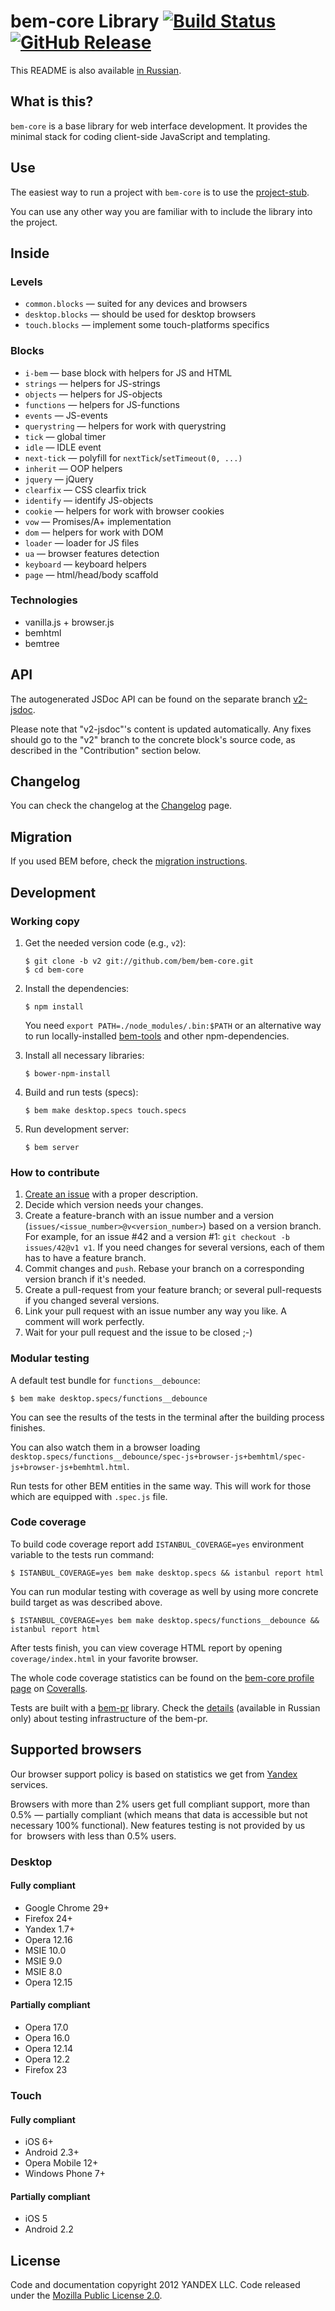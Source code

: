 # bem-core Library [![Build Status](https://travis-ci.org/bem/bem-core.svg?branch=v2)](https://travis-ci.org/bem/bem-core) [![GitHub Release](http://img.shields.io/github/release/bem/bem-core.svg)](https://github.com/bem/bem-core/releases)

This README is also available [in Russian](https://ru.bem.info/libs/bem-core/).

## What is this?

`bem-core` is a base library for web interface development.
It provides the minimal stack for coding client-side JavaScript and templating.

## Use

The easiest way to run a project with `bem-core` is to use
the [project-stub](https://github.com/bem/project-stub).

You can use any other way you are familiar with to include the library into
the project.

## Inside

### Levels

  - `common.blocks` — suited for any devices and browsers
  - `desktop.blocks` — should be used for desktop browsers
  - `touch.blocks` — implement some touch-platforms specifics

### Blocks

  - `i-bem` — base block with helpers for JS and HTML
  - `strings` — helpers for JS-strings
  - `objects` — helpers for JS-objects
  - `functions` — helpers for JS-functions
  - `events` — JS-events
  - `querystring` — helpers for work with querystring
  - `tick` — global timer
  - `idle` — IDLE event
  - `next-tick` — polyfill for `nextTick`/`setTimeout(0, ...)`
  - `inherit` — OOP helpers
  - `jquery` — jQuery
  - `clearfix` — CSS clearfix trick
  - `identify` — identify JS-objects
  - `cookie` — helpers for work with browser cookies
  - `vow` — Promises/A+ implementation
  - `dom` — helpers for work with DOM
  - `loader` — loader for JS files
  - `ua` — browser features detection
  - `keyboard` — keyboard helpers
  - `page` — html/head/body scaffold

### Technologies

  - vanilla.js + browser.js
  - bemhtml
  - bemtree

## API

The autogenerated JSDoc API can be found on the separate branch [v2-jsdoc](https://github.com/bem/bem-core/tree/v2-jsdoc).

Please note that "v2-jsdoc"'s content is updated automatically. Any fixes should go to the "v2" branch to the concrete
block's source code, as described in the "Contribution" section below.

## Changelog

You can check the changelog at the [Changelog](https://bem.info/libs/bem-core/changelog/) page.

## Migration

If you used BEM before, check the [migration instructions](https://bem.info/libs/bem-core/migration/).

## Development

### Working copy

1. Get the needed version code (e.g., `v2`):
   ```shell
   $ git clone -b v2 git://github.com/bem/bem-core.git
   $ cd bem-core
   ```

2. Install the dependencies:
   ```shell
   $ npm install
   ```

   You need `export PATH=./node_modules/.bin:$PATH`
   or an alternative way to run locally-installed [bem-tools](https://bem.info/tools/bem/bem-tools/) and other npm-dependencies.

3. Install all necessary libraries:
   ```shell
   $ bower-npm-install
   ```

4. Build and run tests (specs):
   ```shell
   $ bem make desktop.specs touch.specs
   ```

5. Run development server:
   ```shell
   $ bem server
   ```

### How to contribute

1. [Create an issue](https://github.com/bem/bem-core/issues/new) with a proper description.
2. Decide which version needs your changes.
3. Create a feature-branch with an issue number and a version (`issues/<issue_number>@v<version_number>`) based on a version branch.
   For example, for an issue #42 and a version #1: `git checkout -b issues/42@v1 v1`.
   If you need changes for several versions, each of them has to have a feature branch.
4. Commit changes and `push`. Rebase your branch on a corresponding version branch if it's needed.
5. Create a pull-request from your feature branch; or several pull-requests if you changed several versions.
6. Link your pull request with an issue number any way you like. A comment will work perfectly.
7. Wait for your pull request and the issue to be closed ;-)

### Modular testing

A default test bundle for `functions__debounce`:
```shell
$ bem make desktop.specs/functions__debounce
```

You can see the results of the tests in the terminal after the building process finishes.

You can also watch them in a browser loading `desktop.specs/functions__debounce/spec-js+browser-js+bemhtml/spec-js+browser-js+bemhtml.html`.

Run tests for other BEM entities in the same way. This will work for those which are equipped with `.spec.js` file.

### Code coverage

To build code coverage report add `ISTANBUL_COVERAGE=yes` environment variable to the tests run command:
```shell
$ ISTANBUL_COVERAGE=yes bem make desktop.specs && istanbul report html
```

You can run modular testing with coverage as well by using more concrete build target as was described above.
```
$ ISTANBUL_COVERAGE=yes bem make desktop.specs/functions__debounce && istanbul report html
```

After tests finish, you can view coverage HTML report by opening `coverage/index.html` in your favorite
browser.

The whole code coverage statistics can be found on the [bem-core profile page](https://coveralls.io/r/bem/bem-core) on
[Coveralls](https://coveralls.io).

Tests are built with a [bem-pr](https://github.com/narqo/bem-pr) library.
Check the [details](https://github.com/narqo/bem-pr/blob/master/docs/tests.ru.md) (available in Russian only) about testing infrastructure of the bem-pr.

## Supported browsers

Our browser support policy is based on statistics we get from [Yandex](https://company.yandex.com) services.

Browsers with more than 2% users get full compliant support, more than 0.5% — partially compliant
(which means that data is accessible but not necessary 100% functional). New features testing
is not provided by us for  browsers with less than 0.5% users.

### Desktop

#### Fully compliant

  - Google Chrome 29+
  - Firefox 24+
  - Yandex 1.7+
  - Opera 12.16
  - MSIE 10.0
  - MSIE 9.0
  - MSIE 8.0
  - Opera 12.15

#### Partially compliant

  - Opera 17.0
  - Opera 16.0
  - Opera 12.14
  - Opera 12.2
  - Firefox 23

### Touch

#### Fully compliant

  - iOS 6+
  - Android 2.3+
  - Opera Mobile 12+
  - Windows Phone 7+

#### Partially compliant

  - iOS 5
  - Android 2.2

## License
Code and documentation copyright 2012 YANDEX LLC. Code released under the [Mozilla Public License 2.0](LICENSE.txt).
